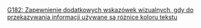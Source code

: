 [G182: Zapewnienie dodatkowych wskazówek wizualnych, gdy do przekazywania informacji używane są różnice koloru tekstu](https://www.w3.org/WAI/WCAG22/Techniques/general/G182)